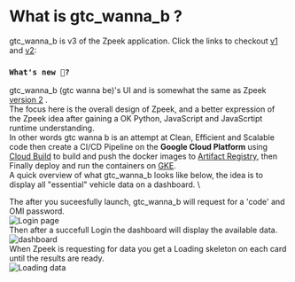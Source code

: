 # What is gtc_wanna_b ?

gtc_wanna_b is v3 of the Zpeek application. Click the links to checkout [v1](https://github.com/Otmak/zonar_peek) and [v2](https://github.com/Otmak/zpeek):

### `What's new 👀?`

gtc_wanna_b (gtc wanna be)'s UI and is somewhat the same as Zpeek [version 2](https://github.com/Otmak/zpeek) .\
The focus here is the overall design of Zpeek, and a better expression of the Zpeek idea after gaining a OK Python, JavaScript and JavaScrtipt runtime understanding.\
In other words gtc wanna b is an attempt at Clean, Efficient and Scalable code then create a CI/CD Pipeline on the **Google Cloud Platform** using [Cloud Build](https://cloud.google.com/build) to build and push the docker images to [Artifact Registry](https://cloud.google.com/artifact-registry), then Finally deploy and run the containers on [GKE](https://cloud.google.com/kubernetes-engine).  \
A quick overview of what gtc_wanna_b looks like below, the idea is to display all "essential" vehicle data on a dashboard. \

The after you suceesfully launch, gtc_wanna_b will request for a 'code' and OMI password.\
![Login page](https://github.com/Otmak/gtc_wanna_b/tree/master/react-frontend/public/login)
\
Then after a succefull Login the dashboard will display the available data.\
![dashboard](https://github.com/Otmak/gtc_wanna_b/tree/master/react-frontend/public/dash)
\
When Zpeek is requesting for data you get a Loading skeleton on each card until the results are ready.\
![Loading data](https://github.com/Otmak/gtc_wanna_b/tree/master/react-frontend/public/loading)
